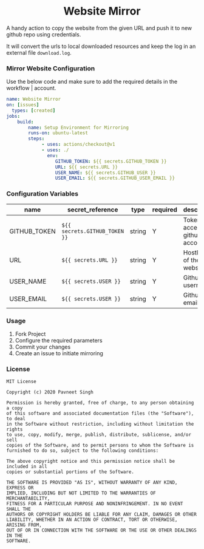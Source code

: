 <h1 align="center">Website Mirror</h1>

A handy action to copy the website from the given URL and push it to new github repo using credentials.

It will convert the urls to local downloaded resources and keep the log in an external file `download.log`.

### Mirror Website Configuration

Use the below code and make sure to add the required details in the workflow \| account.

```yaml
name: Website Mirror
on: [issues]
  types: [created]
jobs:
    build:
        name: Setup Environment for Mirroring
        runs-on: ubuntu-latest
        steps:
             - uses: actions/checkout@v1
             - uses: ./
               env:
                  GITHUB_TOKEN: ${{ secrets.GITHUB_TOKEN }}
                  URL: ${{ secrets.URL }}
                  USER_NAME: ${{ secrets.GITHUB_USER }}
                  USER_EMAIL: ${{ secrets.GITHUB_USER_EMAIL }}
```

### Configuration Variables

| name | secret_reference | type | required | description |
| ---- | ---------------- | ----- | ------- | ----------- |
|  GITHUB_TOKEN | `${{ secrets.GITHUB_TOKEN }}` | string | Y | Token to access github account|
| URL | `${{ secrets.URL }}` | string | Y | HostName of the website |
| USER_NAME | `${{ secrets.USER }}` | string | Y | Github usernam |
| USER_EMAIL | `${{ secrets.USER }}` | string | Y | Github email |


### Usage
1. Fork Project
2. Configure the required parameters
3. Commit your changes
4. Create an issue to initiate mirroring

### License

```
MIT License

Copyright (c) 2020 Pavneet Singh

Permission is hereby granted, free of charge, to any person obtaining a copy
of this software and associated documentation files (the "Software"), to deal
in the Software without restriction, including without limitation the rights
to use, copy, modify, merge, publish, distribute, sublicense, and/or sell
copies of the Software, and to permit persons to whom the Software is
furnished to do so, subject to the following conditions:

The above copyright notice and this permission notice shall be included in all
copies or substantial portions of the Software.

THE SOFTWARE IS PROVIDED "AS IS", WITHOUT WARRANTY OF ANY KIND, EXPRESS OR
IMPLIED, INCLUDING BUT NOT LIMITED TO THE WARRANTIES OF MERCHANTABILITY,
FITNESS FOR A PARTICULAR PURPOSE AND NONINFRINGEMENT. IN NO EVENT SHALL THE
AUTHORS OR COPYRIGHT HOLDERS BE LIABLE FOR ANY CLAIM, DAMAGES OR OTHER
LIABILITY, WHETHER IN AN ACTION OF CONTRACT, TORT OR OTHERWISE, ARISING FROM,
OUT OF OR IN CONNECTION WITH THE SOFTWARE OR THE USE OR OTHER DEALINGS IN THE
SOFTWARE.
```